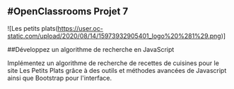 #OpenClassrooms Projet 7 
------------------------- 
  
![Les petits plats(https://user.oc-static.com/upload/2020/08/14/15973932905401_logo%20%281%29.png)]  
  

##Développez un algorithme de recherche en JavaScript  

Implémentez un algorithme de recherche de recettes de cuisines pour le site Les Petits Plats grâce à des outils et méthodes avancées de Javascript ainsi que Bootstrap pour l'interface.